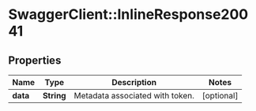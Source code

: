 # SwaggerClient::InlineResponse20041

## Properties
Name | Type | Description | Notes
------------ | ------------- | ------------- | -------------
**data** | **String** | Metadata associated with token. | [optional] 

